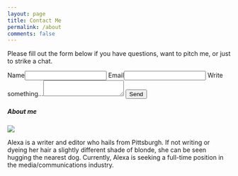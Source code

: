 ```yaml
---
layout: page
title: Contact Me
permalink: /about
comments: false
---
```


<div class="row justify-content-between">
<div class="col-md-8 pr-5">

<p>Please fill out the form below if you have questions, want to pitch me, or just to strike a chat.</p>

<div class="contact">
  <form action="http://formspree.io/alexamarzina@gmail.com" method="POST">
    <label for="name">Name<input type="text" name="name"></label>
    <label for="_replyto">Email<input type="email" name="_replyto"></label>
    <label for="message">Write something...<textarea name="message"> </textarea></label>
   <input type="submit" value="Send">
  </form>
</div>

</div>

<div class="col-md-4">

<div class="sticky-top sticky-top-80">
<h5>About me</h5>

<p class="mb-5"><img class="shadow-lg" src="{{site.baseurl}}/assets/images/photo.jpg" /></p>

<p>Alexa is a writer and editor who hails from Pittsburgh. If not writing or dyeing her hair a slightly different shade of blonde, she can be seen hugging the nearest dog. Currently, Alexa is seeking a full-time position in the media/communications industry.</p>


</div>
</div>
</div>
